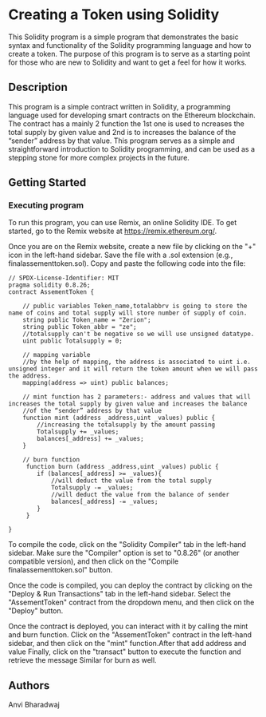 # Creating a Token using Solidity

This Solidity program is a simple program that demonstrates the basic syntax and functionality of the Solidity programming language and how to create a token. The purpose of this program is to serve as a starting point for those who are new to Solidity and want to get a feel for how it works.

## Description

This program is a simple contract written in Solidity, a programming language used for developing smart contracts on the Ethereum blockchain. The contract has a mainly 2 function the 1st one is used to ncreases the total supply by given value and 2nd is to increases the balance of the “sender” address by that value. This program serves as a simple and straightforward introduction to Solidity programming, and can be used as a stepping stone for more complex projects in the future.

## Getting Started
### Executing program
To run this program, you can use Remix, an online Solidity IDE. To get started, go to the Remix website at https://remix.ethereum.org/.

Once you are on the Remix website, create a new file by clicking on the "+" icon in the left-hand sidebar. Save the file with a .sol extension (e.g., finalassementtoken.sol). Copy and paste the following code into the file:

```
// SPDX-License-Identifier: MIT
pragma solidity 0.8.26;
contract AssementToken {

    // public variables Token_name,totalabbrv is going to store the name of coins and total supply will store number of supply of coin.
    string public Token_name = "Zerion";
    string public Token_abbr = "ze";
    //totalsupply can't be negative so we will use unsigned datatype.
    uint public Totalsupply = 0;

    // mapping variable
    //by the help of mapping, the address is associated to uint i.e. unsigned integer and it will return the token amount when we will pass the address.
    mapping(address => uint) public balances;

    // mint function has 2 parameters:- address and values that will increases the total supply by given value and increases the balance 
    //of the “sender” address by that value
    function mint (address _address,uint _values) public {
        //increasing the totalsupply by the amount passing
        Totalsupply += _values;
        balances[_address] += _values;
    }

    // burn function
     function burn (address _address,uint _values) public {
        if (balances[_address] >= _values){
            //will deduct the value from the total supply 
            Totalsupply -= _values;
            //will deduct the value from the balance of sender 
            balances[_address] -= _values;
        }
     }

}

```
To compile the code, click on the "Solidity Compiler" tab in the left-hand sidebar. Make sure the "Compiler" option is set to "0.8.26" (or another compatible version), and then click on the "Compile finalassementtoken.sol" button.

Once the code is compiled, you can deploy the contract by clicking on the "Deploy & Run Transactions" tab in the left-hand sidebar. Select the "AssementToken" contract from the dropdown menu, and then click on the "Deploy" button.

Once the contract is deployed, you can interact with it by calling the mint and burn function. Click on the "AssementToken" contract in the left-hand sidebar, and then click on the "mint" function.After that add address and value Finally, click on the "transact" button to execute the function and retrieve the message Similar for burn as well.

## Authors
Anvi Bharadwaj


